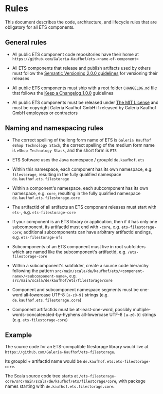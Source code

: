 # Rules

This document describes the code, architecture, and lifecycle rules that are obligatory for all ETS components.


## General rules

- All public ETS component code repositories have their home at `https://github.com/Galeria-Kaufhof/ets-<name-of-component>`

- All ETS components that release and publish artifacts used by others must follow the [Semantic Versioning 2.0.0 guidelines](https://semver.org/spec/v2.0.0.html) for versioning their releases

- All public ETS components must ship with a root folder `CHANGELOG.md` file that follows the [Keep a Changelog 1.0.0](https://keepachangelog.com/en/1.0.0/) guidelines

- All public ETS components must be released under [The MIT License](https://opensource.org/licenses/MIT) and must be copyright Galeria Kaufhof GmbH if released by Galeria Kaufhof GmbH employees or contractors


## Naming and namespacing rules

- The correct spelling of the long form name of ETS is `Galeria Kaufhof eShop Technology Stack`, the correct spelling of the medium form name is `eShop Technology Stack`, and the short form is `ETS`

- ETS Software uses the Java namespace / groupId `de.kaufhof.ets`

- Within this namespace, each component has its own namespace, e.g. `filestorage`, resulting in the fully qualified namespace `de.kaufhof.ets.filestorage` 

- Within a component's namespace, each subcomponent has its own namespace, e.g. `core`, resulting in the fully qualified namespace `de.kaufhof.ets.filestorage.core` 

- The artifactId of all artifacts an ETS component releases must start with `ets-`, e.g. `ets-filestorage-core`

- If your component is an ETS library or application, then if it has only one subcomponent, its artifactId must end with `-core`, e.g. `ets-filestorage-core`; additional subcomponents can have arbitrary artifactId endings, e.g. `ets-filestorage-nfs`

- Subcomponents of an ETS component must live in root subfolders which are named like the subcomponent's artifactId, e.g. `/ets-filestorage-core`

- Within a subcomponent's subfolder, create a source code hierarchy following the pattern `src/main/scala/de/kaufhof/ets/<component-name>/<subcomponent-name>`, e.g. `src/main/scala/de/kaufhof/ets/filestorage/core`

- Component and subcomponent namespace segments must be one-word all-lowercase UTF-8 `[a-z0-9]` strings (e.g. `de.kaufhof.ets.filestorage.core`)

- Component artifactIds must be at-least-one-word, possibly multiple-words-concatenated-by-hyphens all-lowercase UTF-8 `[a-z0-9]` strings (e.g. `ets-filestorage-core`)


## Example

The source code for an ETS-compatible filestorage library would live at `https://github.com/Galeria-Kaufhof/ets-filestorage`.

Its groupId + artifactId name would be `de.kaufhof.ets:ets-filestorage-core`.

The Scala source code tree starts at `/ets-filestorage-core/src/main/scala/de/kaufhof/ets/filestorage/core`, with package names starting with `de.kaufhof.ets.filestorage.core`.
